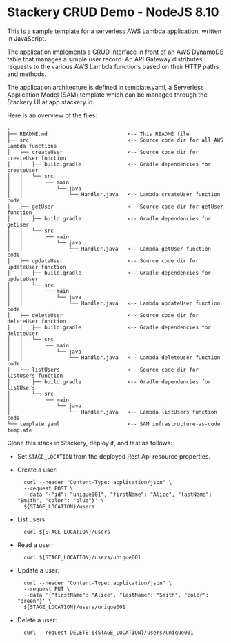 # Stackery CRUD Demo - NodeJS 8.10

This is a sample template for a serverless AWS Lambda application, written in JavaScript.

The application implements a CRUD interface in front of an AWS DynamoDB table that
manages a simple user record.  An API Gateway distributes requests to the various
AWS Lambda functions based on their HTTP paths and methods.

The application architecture is defined in template.yaml, a Serverless
Application Model (SAM) template which can be managed through the Stackery UI
at app.stackery.io.

Here is an overview of the files:

```text
.
├── README.md                          <-- This README file
├── src                                <-- Source code dir for all AWS Lambda functions
│   ├── createUser                     <-- Source code dir for createUser function
│   │   ├── build.gradle               <-- Gradle dependencies for createUser
│   │   └── src
│   │       └── main
│   │           └── java
│   │               └── Handler.java   <-- Lambda createUser function code
│   ├── getUser                        <-- Source code dir for getUser function
│   │   ├── build.gradle               <-- Gradle dependencies for getUser
│   │   └── src
│   │       └── main
│   │           └── java
│   │               └── Handler.java   <-- Lambda getUser function code
│   ├── updateUser                     <-- Source code dir for updateUser function
│   │   ├── build.gradle               <-- Gradle dependencies for updateUser
│   │   └── src
│   │       └── main
│   │           └── java
│   │               └── Handler.java   <-- Lambda updateUser function code
│   ├── deleteUser                     <-- Source code dir for deleteUser function
│   │   ├── build.gradle               <-- Gradle dependencies for deleteUser
│   │   └── src
│   │       └── main
│   │           └── java
│   │               └── Handler.java   <-- Lambda deleteUser function code
│   └── listUsers                      <-- Source code dir for listUsers function
│       ├── build.gradle               <-- Gradle dependencies for listUsers
│       └── src
│           └── main
│               └── java
│                   └── Handler.java   <-- Lambda listUsers function code
└── template.yaml                      <-- SAM infrastructure-as-code template
```

Clone this stack in Stackery, deploy it, and test as follows:

- Set `STAGE_LOCATION` from the deployed Rest Api resource properties.

- Create a user:

        curl --header "Content-Type: application/json" \
        --request POST \
        --data '{"id": "unique001", "firstName": "Alice", "lastName": "Smith", "color": "blue"}' \
        ${STAGE_LOCATION}/users

- List users:

        curl ${STAGE_LOCATION}/users

- Read a user:

        curl ${STAGE_LOCATION}/users/unique001

- Update a user:

        curl --header "Content-Type: application/json" \
        --request PUT \
        --data '{"firstName": "Alice", "lastName": "Smith", "color": "green"}' \
        ${STAGE_LOCATION}/users/unique001

- Delete a user:

        curl --request DELETE ${STAGE_LOCATION}/users/unique001
